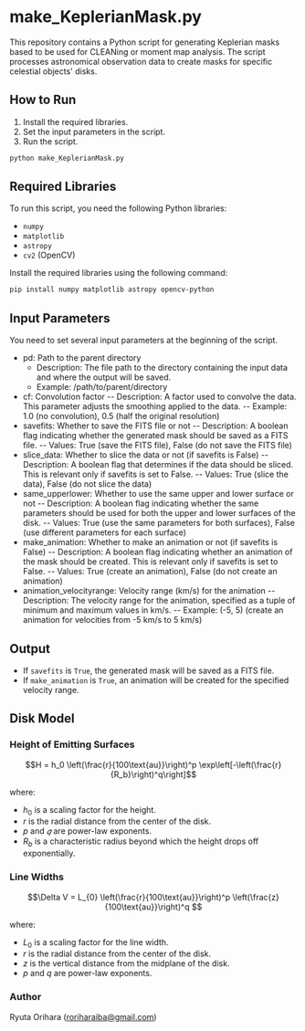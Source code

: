 # make_KeplerianMask.py

This repository contains a Python script for generating Keplerian masks based to be used for CLEANing or moment map analysis. The script processes astronomical observation data to create masks for specific celestial objects' disks.

## How to Run

1. Install the required libraries.
2. Set the input parameters in the script.
3. Run the script.
   
```python
python make_KeplerianMask.py
```

## Required Libraries

To run this script, you need the following Python libraries:
- `numpy`
- `matplotlib`
- `astropy`
- `cv2` (OpenCV)

Install the required libraries using the following command:
```bash
pip install numpy matplotlib astropy opencv-python
```

## Input Parameters

You need to set several input parameters at the beginning of the script.

- pd: Path to the parent directory
   - Description: The file path to the directory containing the input data and where the output will be saved.
   - Example: /path/to/parent/directory
- cf: Convolution factor
-- Description: A factor used to convolve the data. This parameter adjusts the smoothing applied to the data.
-- Example: 1.0 (no convolution), 0.5 (half the original resolution)
- savefits: Whether to save the FITS file or not
-- Description: A boolean flag indicating whether the generated mask should be saved as a FITS file.
-- Values: True (save the FITS file), False (do not save the FITS file)
- slice_data: Whether to slice the data or not (if savefits is False)
-- Description: A boolean flag that determines if the data should be sliced. This is relevant only if savefits is set to False.
-- Values: True (slice the data), False (do not slice the data)
- same_upperlower: Whether to use the same upper and lower surface or not
-- Description: A boolean flag indicating whether the same parameters should be used for both the upper and lower surfaces of the disk.
-- Values: True (use the same parameters for both surfaces), False (use different parameters for each surface)
- make_animation: Whether to make an animation or not (if savefits is False)
-- Description: A boolean flag indicating whether an animation of the mask should be created. This is relevant only if savefits is set to False.
-- Values: True (create an animation), False (do not create an animation)
- animation_velocityrange: Velocity range (km/s) for the animation
-- Description: The velocity range for the animation, specified as a tuple of minimum and maximum values in km/s.
-- Example: (-5, 5) (create an animation for velocities from -5 km/s to 5 km/s)


## Output

- If `savefits` is `True`, the generated mask will be saved as a FITS file.
- If `make_animation` is `True`, an animation will be created for the specified velocity range.

## Disk Model

### Height of Emitting Surfaces

$$H = h_0 \left(\frac{r}{100\text{au}}\right)^p \exp\left[-\left(\frac{r}{R_b}\right)^q\right]$$

where:
- $h_0$ is a scaling factor for the height.
- $r$ is the radial distance from the center of the disk.
- $p$ and $𝑞$ are power-law exponents.
- $R_b$ is a characteristic radius beyond which the height drops off exponentially.

### Line Widths

$$\Delta V = L_{0} \left(\frac{r}{100\text{au}}\right)^p \left(\frac{z}{100\text{au}}\right)^q $$

where:
- $L_{0}$ is a scaling factor for the line width.
- $r$ is the radial distance from the center of the disk.
- $z$ is the vertical distance from the midplane of the disk.
- $p$ and $q$ are power-law exponents.

### Author

Ryuta Orihara (roriharaiba@gmail.com)
